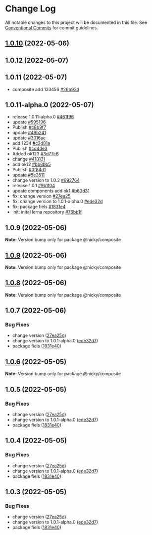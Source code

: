 # Change Log

All notable changes to this project will be documented in this file.
See [Conventional Commits](https://conventionalcommits.org) for commit guidelines.

## [1.0.10](https://gitee.com/cary123/lerna-tpl/compare/@nicky/composite@1.0.7...@nicky/composite@1.0.10) (2022-05-06)



## 1.0.12 (2022-05-07)



## 1.0.11 (2022-05-07)

* composite add 123456 [#26b93d](https://dev.azure.com/hexagonmi/MI-Genesis/_git/GenesisUILib/commit/26b93d3e761f5b8815dac6383cc4a44b63a46c5f)


## 1.0.11-alpha.0 (2022-05-07)

* release 1.0.11-alpha.0 [#461f96](https://dev.azure.com/hexagonmi/MI-Genesis/_git/GenesisUILib/commit/461f96067c1a493f9c7e33bad8ac9a2e8eff821e)
* update [#595196](https://dev.azure.com/hexagonmi/MI-Genesis/_git/GenesisUILib/commit/595196364c110bd1c43b795ea72840e395074926)
* Publish [#c8b9f7](https://dev.azure.com/hexagonmi/MI-Genesis/_git/GenesisUILib/commit/c8b9f72b14e3e252739699ab827bc1b9c90c723f)
* update [#49b241](https://dev.azure.com/hexagonmi/MI-Genesis/_git/GenesisUILib/commit/49b24100c8435a8d7ce378f61bc9d96132306458)
* update [#3016ae](https://dev.azure.com/hexagonmi/MI-Genesis/_git/GenesisUILib/commit/3016ae396c0df3d0e86237141366e14801c97408)
* add 1234 [#c2d81a](https://dev.azure.com/hexagonmi/MI-Genesis/_git/GenesisUILib/commit/c2d81a6e76a3a2160cc4a2957ce74561cfb1105a)
* Publish [#cd4de3](https://dev.azure.com/hexagonmi/MI-Genesis/_git/GenesisUILib/commit/cd4de372c5430013e377e989ff56b51a8d947e4b)
* Added ok123 [#3d77c6](https://dev.azure.com/hexagonmi/MI-Genesis/_git/GenesisUILib/commit/3d77c63c633d20d0b8d7c7e35db5ab48247a9f3a)
* change [#418131](https://dev.azure.com/hexagonmi/MI-Genesis/_git/GenesisUILib/commit/4181316f18b200c8f61d6263be7f0bac501fc6e6)
* add ok12 [#bb8bb5](https://dev.azure.com/hexagonmi/MI-Genesis/_git/GenesisUILib/commit/bb8bb52058834601b345e7d554dd582aa684c370)
* Publish [#0f84d1](https://dev.azure.com/hexagonmi/MI-Genesis/_git/GenesisUILib/commit/0f84d172b81f9c9407b67b3256ddc786aad27efb)
* update [#5e3511](https://dev.azure.com/hexagonmi/MI-Genesis/_git/GenesisUILib/commit/5e3511797f69b52ab61fee31f7bd444a421274e3)
* change version to 1.0.2 [#692764](https://dev.azure.com/hexagonmi/MI-Genesis/_git/GenesisUILib/commit/6927643086bb18b65cc9359efdf9725dad47ac9d)
* release 1.0.1 [#9b1f04](https://dev.azure.com/hexagonmi/MI-Genesis/_git/GenesisUILib/commit/9b1f04b56e350946c03ffcce066083ea5c688a8e)
* update components add ok1 [#b63d31](https://dev.azure.com/hexagonmi/MI-Genesis/_git/GenesisUILib/commit/b63d3135a6034f430816ece215a08ac99cd42a2b)
* fix: change version [#27ea25](https://dev.azure.com/hexagonmi/MI-Genesis/_git/GenesisUILib/commit/27ea25d73f1974bf2e5cdf2750031a83b8255688)
* fix: change version to 1.0.1-alpha.0 [#ede32d](https://dev.azure.com/hexagonmi/MI-Genesis/_git/GenesisUILib/commit/ede32d7a86491ddd24a92b883f6a717f763d467e)
* fix: package fiels [#1831e4](https://dev.azure.com/hexagonmi/MI-Genesis/_git/GenesisUILib/commit/1831e406485cadad0aea6ebcb0308bb02bdcf0fb)
* init: inital lerna repository [#76bb1f](https://dev.azure.com/hexagonmi/MI-Genesis/_git/GenesisUILib/commit/76bb1f45d1273c26b65100832e2d101cb87777ca)


## 1.0.9 (2022-05-06)

**Note:** Version bump only for package @nicky/composite





## [1.0.9](https://gitee.com/cary123/lerna-tpl/compare/@nicky/composite@1.0.7...@nicky/composite@1.0.9) (2022-05-06)

**Note:** Version bump only for package @nicky/composite





## [1.0.8](https://gitee.com/cary123/lerna-tpl/compare/@nicky/composite@1.0.7...@nicky/composite@1.0.8) (2022-05-06)

**Note:** Version bump only for package @nicky/composite





## 1.0.7 (2022-05-06)


### Bug Fixes

* change version ([27ea25d](https://gitee.com/cary123/lerna-tpl/commits/27ea25d73f1974bf2e5cdf2750031a83b8255688))
* change version to 1.0.1-alpha.0 ([ede32d7](https://gitee.com/cary123/lerna-tpl/commits/ede32d7a86491ddd24a92b883f6a717f763d467e))
* package fiels ([1831e40](https://gitee.com/cary123/lerna-tpl/commits/1831e406485cadad0aea6ebcb0308bb02bdcf0fb))






## [1.0.6](https://gitee.com/cary123/lerna-tpl/compare/@nicky/composite@1.0.5...@nicky/composite@1.0.6) (2022-05-05)

**Note:** Version bump only for package @nicky/composite





## 1.0.5 (2022-05-05)


### Bug Fixes

* change version ([27ea25d](https://gitee.com/cary123/lerna-tpl/commits/27ea25d73f1974bf2e5cdf2750031a83b8255688))
* change version to 1.0.1-alpha.0 ([ede32d7](https://gitee.com/cary123/lerna-tpl/commits/ede32d7a86491ddd24a92b883f6a717f763d467e))
* package fiels ([1831e40](https://gitee.com/cary123/lerna-tpl/commits/1831e406485cadad0aea6ebcb0308bb02bdcf0fb))





## 1.0.4 (2022-05-05)


### Bug Fixes

* change version ([27ea25d](https://gitee.com/cary123/lerna-tpl/commits/27ea25d73f1974bf2e5cdf2750031a83b8255688))
* change version to 1.0.1-alpha.0 ([ede32d7](https://gitee.com/cary123/lerna-tpl/commits/ede32d7a86491ddd24a92b883f6a717f763d467e))
* package fiels ([1831e40](https://gitee.com/cary123/lerna-tpl/commits/1831e406485cadad0aea6ebcb0308bb02bdcf0fb))





## 1.0.3 (2022-05-05)


### Bug Fixes

* change version ([27ea25d](https://gitee.com/cary123/lerna-tpl/commits/27ea25d73f1974bf2e5cdf2750031a83b8255688))
* change version to 1.0.1-alpha.0 ([ede32d7](https://gitee.com/cary123/lerna-tpl/commits/ede32d7a86491ddd24a92b883f6a717f763d467e))
* package fiels ([1831e40](https://gitee.com/cary123/lerna-tpl/commits/1831e406485cadad0aea6ebcb0308bb02bdcf0fb))
